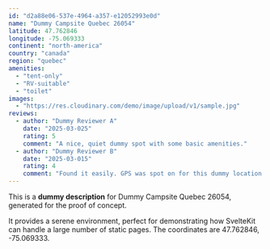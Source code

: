 ```yaml
---
id: "d2a88e06-537e-4964-a357-e12052993e0d"
name: "Dummy Campsite Quebec 26054"
latitude: 47.762846
longitude: -75.069333
continent: "north-america"
country: "canada"
region: "quebec"
amenities:
  - "tent-only"
  - "RV-suitable"
  - "toilet"
images:
  - "https://res.cloudinary.com/demo/image/upload/v1/sample.jpg"
reviews:
  - author: "Dummy Reviewer A"
    date: "2025-03-025"
    rating: 5
    comment: "A nice, quiet dummy spot with some basic amenities."
  - author: "Dummy Reviewer B"
    date: "2025-03-015"
    rating: 4
    comment: "Found it easily. GPS was spot on for this dummy location."
---
```


This is a **dummy description** for Dummy Campsite Quebec 26054, generated for the proof of concept.

It provides a serene environment, perfect for demonstrating how SvelteKit can handle a large number of static pages. The coordinates are 47.762846, -75.069333.
